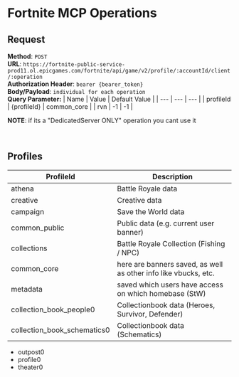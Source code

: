 # Fortnite MCP Operations

## Request

**Method**: `POST` \
**URL**: `https://fortnite-public-service-prod11.ol.epicgames.com/fortnite/api/game/v2/profile/:accountId/client/:operation` \
**Authorization Header**: `bearer {bearer_token}` \
**Body/Payload**: `individual for each operation` \
**Query Parameter:**
| Name | Value | Default Value |
| --- | --- | --- |
| profileId | {profileId} | common_core |
| rvn | -1 | -1 |

**NOTE**: if its a "DedicatedServer ONLY" operation you cant use it

<br>

## Profiles

| ProfileId | Description |
| --- | --- |
| athena | Battle Royale data |
| creative | Creative data |
| campaign | Save the World data |
| common_public | Public data (e.g. current user banner) |
| collections | Battle Royale Collection (Fishing / NPC) |
| common_core | here are banners saved, as well as other info like vbucks, etc. |
| metadata | saved which users have access on which homebase (StW) |
| collection_book_people0 | Collectionbook data (Heroes, Survivor, Defender) |
| collection_book_schematics0 | Collectionbook data (Schematics) |

- outpost0
- profile0
- theater0
